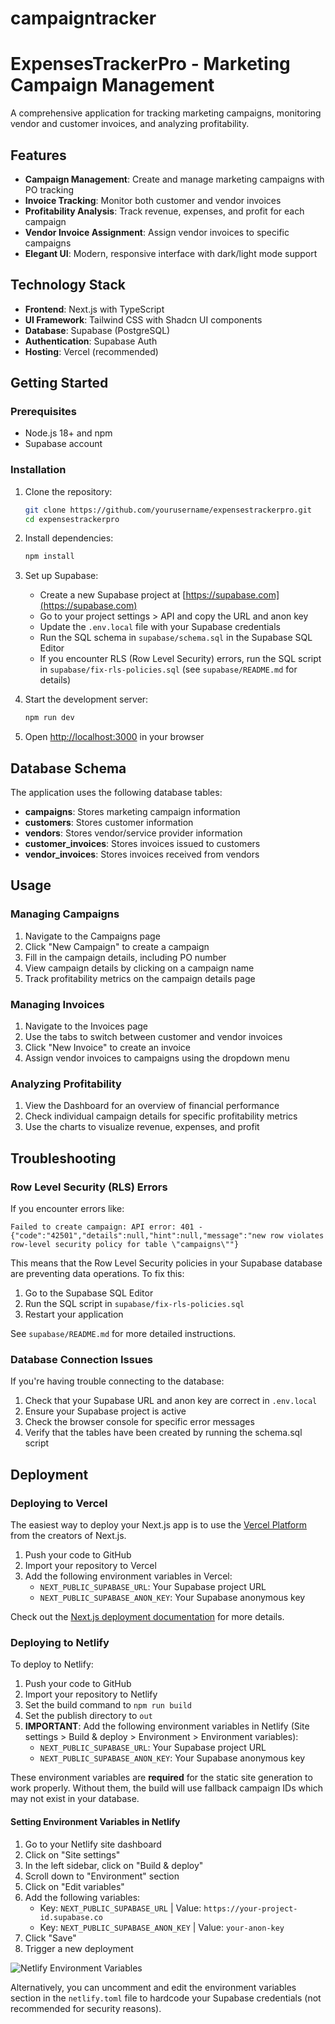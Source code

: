 # campaigntracker
# ExpensesTrackerPro - Marketing Campaign Management

A comprehensive application for tracking marketing campaigns, monitoring vendor and customer invoices, and analyzing profitability.

## Features

- **Campaign Management**: Create and manage marketing campaigns with PO tracking
- **Invoice Tracking**: Monitor both customer and vendor invoices
- **Profitability Analysis**: Track revenue, expenses, and profit for each campaign
- **Vendor Invoice Assignment**: Assign vendor invoices to specific campaigns
- **Elegant UI**: Modern, responsive interface with dark/light mode support

## Technology Stack

- **Frontend**: Next.js with TypeScript
- **UI Framework**: Tailwind CSS with Shadcn UI components
- **Database**: Supabase (PostgreSQL)
- **Authentication**: Supabase Auth
- **Hosting**: Vercel (recommended)

## Getting Started

### Prerequisites

- Node.js 18+ and npm
- Supabase account

### Installation

1. Clone the repository:
   ```bash
   git clone https://github.com/yourusername/expensestrackerpro.git
   cd expensestrackerpro
   ```

2. Install dependencies:
   ```bash
   npm install
   ```

3. Set up Supabase:
   - Create a new Supabase project at [https://supabase.com](https://supabase.com)
   - Go to your project settings > API and copy the URL and anon key
   - Update the `.env.local` file with your Supabase credentials
   - Run the SQL schema in `supabase/schema.sql` in the Supabase SQL Editor
   - If you encounter RLS (Row Level Security) errors, run the SQL script in `supabase/fix-rls-policies.sql` (see `supabase/README.md` for details)

4. Start the development server:
   ```bash
   npm run dev
   ```

5. Open [http://localhost:3000](http://localhost:3000) in your browser

## Database Schema

The application uses the following database tables:

- **campaigns**: Stores marketing campaign information
- **customers**: Stores customer information
- **vendors**: Stores vendor/service provider information
- **customer_invoices**: Stores invoices issued to customers
- **vendor_invoices**: Stores invoices received from vendors

## Usage

### Managing Campaigns

1. Navigate to the Campaigns page
2. Click "New Campaign" to create a campaign
3. Fill in the campaign details, including PO number
4. View campaign details by clicking on a campaign name
5. Track profitability metrics on the campaign details page

### Managing Invoices

1. Navigate to the Invoices page
2. Use the tabs to switch between customer and vendor invoices
3. Click "New Invoice" to create an invoice
4. Assign vendor invoices to campaigns using the dropdown menu

### Analyzing Profitability

1. View the Dashboard for an overview of financial performance
2. Check individual campaign details for specific profitability metrics
3. Use the charts to visualize revenue, expenses, and profit

## Troubleshooting

### Row Level Security (RLS) Errors

If you encounter errors like:
```
Failed to create campaign: API error: 401 - {"code":"42501","details":null,"hint":null,"message":"new row violates row-level security policy for table \"campaigns\""}
```

This means that the Row Level Security policies in your Supabase database are preventing data operations. To fix this:

1. Go to the Supabase SQL Editor
2. Run the SQL script in `supabase/fix-rls-policies.sql`
3. Restart your application

See `supabase/README.md` for more detailed instructions.

### Database Connection Issues

If you're having trouble connecting to the database:

1. Check that your Supabase URL and anon key are correct in `.env.local`
2. Ensure your Supabase project is active
3. Check the browser console for specific error messages
4. Verify that the tables have been created by running the schema.sql script

## Deployment

### Deploying to Vercel

The easiest way to deploy your Next.js app is to use the [Vercel Platform](https://vercel.com/new) from the creators of Next.js.

1. Push your code to GitHub
2. Import your repository to Vercel
3. Add the following environment variables in Vercel:
   - `NEXT_PUBLIC_SUPABASE_URL`: Your Supabase project URL
   - `NEXT_PUBLIC_SUPABASE_ANON_KEY`: Your Supabase anonymous key

Check out the [Next.js deployment documentation](https://nextjs.org/docs/app/building-your-application/deploying) for more details.

### Deploying to Netlify

To deploy to Netlify:

1. Push your code to GitHub
2. Import your repository to Netlify
3. Set the build command to `npm run build`
4. Set the publish directory to `out`
5. **IMPORTANT**: Add the following environment variables in Netlify (Site settings > Build & deploy > Environment > Environment variables):
   - `NEXT_PUBLIC_SUPABASE_URL`: Your Supabase project URL
   - `NEXT_PUBLIC_SUPABASE_ANON_KEY`: Your Supabase anonymous key

These environment variables are **required** for the static site generation to work properly. Without them, the build will use fallback campaign IDs which may not exist in your database.

#### Setting Environment Variables in Netlify

1. Go to your Netlify site dashboard
2. Click on "Site settings"
3. In the left sidebar, click on "Build & deploy"
4. Scroll down to "Environment" section
5. Click on "Edit variables"
6. Add the following variables:
   - Key: `NEXT_PUBLIC_SUPABASE_URL` | Value: `https://your-project-id.supabase.co`
   - Key: `NEXT_PUBLIC_SUPABASE_ANON_KEY` | Value: `your-anon-key`
7. Click "Save"
8. Trigger a new deployment

![Netlify Environment Variables](https://docs.netlify.com/images/configure-builds-environment-variables.png)

Alternatively, you can uncomment and edit the environment variables section in the `netlify.toml` file to hardcode your Supabase credentials (not recommended for security reasons).
